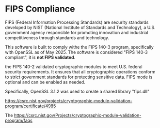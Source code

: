 # FIPS Compliance

FIPS (Federal Information Processing Standards) are security standards developed by NIST (National Institute of
Standards and Technology), a U.S. government agency responsible for promoting innovation and industrial competitiveness
through standards and technology.

This software is built to comply withe the FIPS 140-3 program, specifically with OpenSSL as of May 2025. The software is
considered "FIPS 140-3 compliant", it is **not FIPS validated**. 


the  FIPS 140-2 validated cryptographic modules to meet U.S. federal security requirements. 
It ensures that all cryptographic operations conform to strict government standards for protecting sensitive data. 
FIPS mode is optional and can be enabled as needed.

Specifically, OpenSSL 3.1.2 was used to create a shared library "fips.dll" 

https://csrc.nist.gov/projects/cryptographic-module-validation-program/certificate/4985

The https://csrc.nist.gov/Projects/cryptographic-module-validation-program/faqs